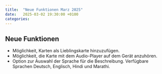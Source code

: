 ```yaml
---
title:  "Neue Funktionen Marz 2025"
date:   2025-03-02 19:30:00 +0100
categories: 
---
```

## Neue Funktionen

- Möglichkeit, Karten als Lieblingskarte hinzuzufügen.
- Möglichkeit, die Karte mit dem Audio-Player auf dem Gerät anzuhören.
- Option zur Auswahl der Sprache für die Beschreibung. Verfügbare Sprachen Deutsch, Englisch, Hindi und Marathi.